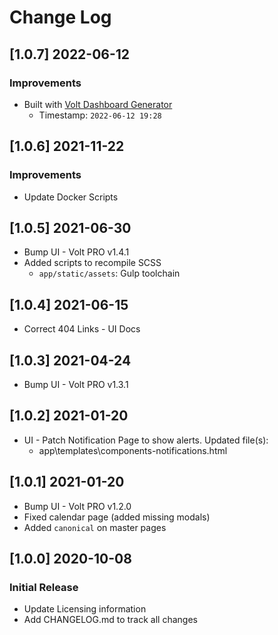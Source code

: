 # Change Log

## [1.0.7] 2022-06-12
### Improvements

- Built with [Volt Dashboard Generator](https://appseed.us/generator/volt-dashboard/)
  - Timestamp: `2022-06-12 19:28`

## [1.0.6] 2021-11-22
### Improvements

- Update Docker Scripts

## [1.0.5] 2021-06-30

- Bump UI - Volt PRO v1.4.1
- Added scripts to recompile SCSS
    - `app/static/assets`: Gulp toolchain

## [1.0.4] 2021-06-15

- Correct 404 Links - UI Docs 

## [1.0.3] 2021-04-24

- Bump UI - Volt PRO v1.3.1

## [1.0.2] 2021-01-20

- UI - Patch Notification Page to show alerts. Updated file(s):
    - app\templates\components-notifications.html

## [1.0.1] 2021-01-20

- Bump UI - Volt PRO v1.2.0
- Fixed calendar page (added missing modals)
- Added `canonical` on master pages 

## [1.0.0] 2020-10-08
### Initial Release

- Update Licensing information
- Add CHANGELOG.md to track all changes
